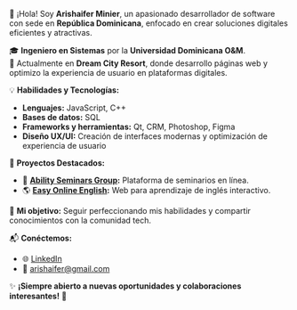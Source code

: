 👋 ¡Hola! Soy **Arishaifer Minier**, un apasionado desarrollador de software con sede en **República Dominicana**, enfocado en crear soluciones digitales eficientes y atractivas.

🎓 **Ingeniero en Sistemas** por la **Universidad Dominicana O&M**.  
💼 Actualmente en **Dream City Resort**, donde desarrollo páginas web y optimizo la experiencia de usuario en plataformas digitales.

💡 **Habilidades y Tecnologías:**  
- **Lenguajes:** JavaScript, C++  
- **Bases de datos:** SQL  
- **Frameworks y herramientas:** Qt, CRM, Photoshop, Figma  
- **Diseño UX/UI:** Creación de interfaces modernas y optimización de experiencia de usuario  

🚀 **Proyectos Destacados:**  
- 🔗 **[Ability Seminars Group](https://abilityseminarsgroup.com/):** Plataforma de seminarios en línea.  
- 🌎 **[Easy Online English](https://easyonlineenglish.com/):** Web para aprendizaje de inglés interactivo.  

🎯 **Mi objetivo:** Seguir perfeccionando mis habilidades y compartir conocimientos con la comunidad tech.

📬 **Conéctemos:**  
- 🌐 [LinkedIn](https://www.linkedin.com/in/arishaifer-minier/)  
- 📧 arishaifer@gmail.com  

✨ **¡Siempre abierto a nuevas oportunidades y colaboraciones interesantes!** 🚀

